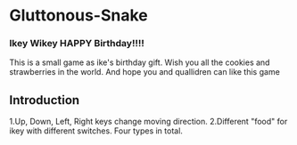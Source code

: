 # Gluttonous-Snake
### Ikey Wikey HAPPY Birthday!!!!
This is a small game as ike's birthday gift. Wish you all the cookies and strawberries in the world. And hope you and quallidren can like this game

## Introduction
1.Up, Down, Left, Right keys change moving direction.
2.Different "food" for ikey with different switches. Four types in total.
